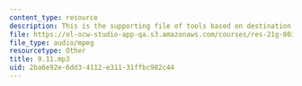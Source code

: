 ```yaml
---
content_type: resource
description: This is the supporting file of tools based on destination and goal.
file: https://ol-ocw-studio-app-qa.s3.amazonaws.com/courses/res-21g-003-learning-chinese-a-foundation-course-in-mandarin-spring-2011/2ba6e92e6dd34112e31131ffbc982c44_9.11.mp3
file_type: audio/mpeg
resourcetype: Other
title: 9.11.mp3
uid: 2ba6e92e-6dd3-4112-e311-31ffbc982c44
---
```

